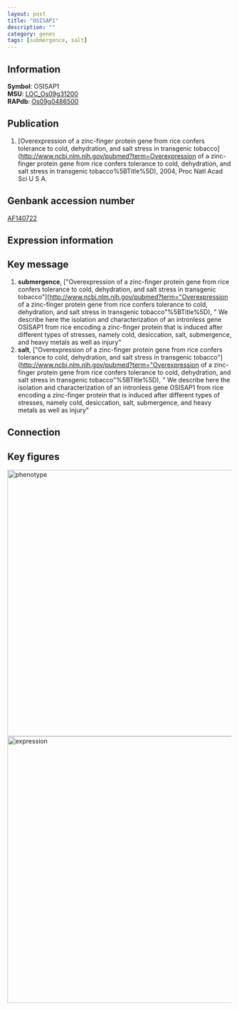 ```yaml
---
layout: post
title: "OSISAP1"
description: ""
category: genes
tags: [submergence, salt]
---
```


## Information
__Symbol__: OSISAP1  
__MSU__: [LOC_Os09g31200](http://rice.plantbiology.msu.edu/cgi-bin/ORF_infopage.cgi?orf=LOC_Os09g31200)  
__RAPdb__: [Os09g0486500](http://rapdb.dna.affrc.go.jp/viewer/gbrowse_details/irgsp1?name=Os09g0486500)  

## Publication
1. [Overexpression of a zinc-finger protein gene from rice confers tolerance to cold, dehydration, and salt stress in transgenic tobacco](http://www.ncbi.nlm.nih.gov/pubmed?term=Overexpression of a zinc-finger protein gene from rice confers tolerance to cold, dehydration, and salt stress in transgenic tobacco%5BTitle%5D), 2004, Proc Natl Acad Sci U S A.

## Genbank accession number
[AF140722](http://www.ncbi.nlm.nih.gov/nuccore/AF140722)  

## Expression information

## Key message
1. __submergence__, ["Overexpression of a zinc-finger protein gene from rice confers tolerance to cold, dehydration, and salt stress in transgenic tobacco"](http://www.ncbi.nlm.nih.gov/pubmed?term="Overexpression of a zinc-finger protein gene from rice confers tolerance to cold, dehydration, and salt stress in transgenic tobacco"%5BTitle%5D), " We describe here the isolation and characterization of an intronless gene OSISAP1 from rice encoding a zinc-finger protein that is induced after different types of stresses, namely cold, desiccation, salt, submergence, and heavy metals as well as injury"
2. __salt__, ["Overexpression of a zinc-finger protein gene from rice confers tolerance to cold, dehydration, and salt stress in transgenic tobacco"](http://www.ncbi.nlm.nih.gov/pubmed?term="Overexpression of a zinc-finger protein gene from rice confers tolerance to cold, dehydration, and salt stress in transgenic tobacco"%5BTitle%5D), " We describe here the isolation and characterization of an intronless gene OSISAP1 from rice encoding a zinc-finger protein that is induced after different types of stresses, namely cold, desiccation, salt, submergence, and heavy metals as well as injury"

## Connection

## Key figures
<img src="http://ricencode.github.io/images/OSISAP1.pheno.png" alt="phenotype"  style="width: 600px;"/>

<img src="http://ricencode.github.io/images/OSISAP1.exp.png" alt="expression"  style="width: 600px;"/>


